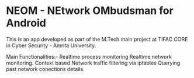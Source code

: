 # NEOM - NEtwork OMbudsman for Android
This is an app developed as part of the M.Tech main project at TIFAC CORE in Cyber Security - Amrita University.

Main Functionalities:-
Realtime process monitoring
Realtime network monitoring.
Context based Network traffic filtering via iptables
Querying past network conections details.

